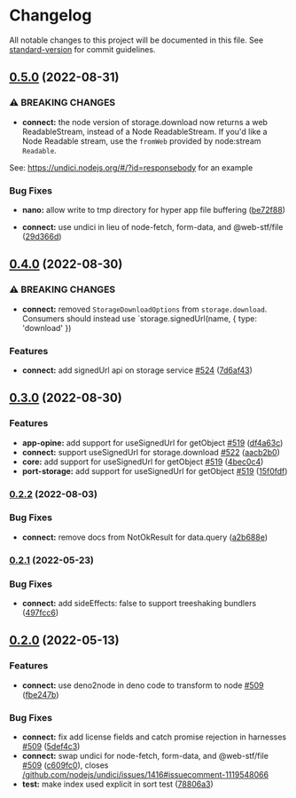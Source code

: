 # Changelog

All notable changes to this project will be documented in this file. See [standard-version](https://github.com/conventional-changelog/standard-version) for commit guidelines.

## [0.5.0](https://github.com/hyper63/hyper/compare/hyper-connect@v0.4.0...hyper-connect@v0.5.0) (2022-08-31)


### ⚠ BREAKING CHANGES

* **connect:** the node version of storage.download now returns a web ReadableStream,
instead of a Node ReadableStream. If you'd like a Node Readable stream, use the `fromWeb`
provided by node:stream `Readable`.

See: https://undici.nodejs.org/#/?id=responsebody for an example

### Bug Fixes

* **nano:** allow write to tmp directory for hyper app file buffering ([be72f88](https://github.com/hyper63/hyper/commit/be72f882625200770e22f876b638182ffc923ec4))


* **connect:** use undici in lieu of node-fetch, form-data, and @web-stf/file ([29d366d](https://github.com/hyper63/hyper/commit/29d366d81d9637a72bde9b6bf7da6c4e47708e73))

## [0.4.0](https://github.com/hyper63/hyper/compare/hyper-connect@v0.3.0...hyper-connect@v0.4.0) (2022-08-30)


### ⚠ BREAKING CHANGES

* **connect:** removed `StorageDownloadOptions` from `storage.download`.
Consumers should instead use `storage.signedUrl(name, { type: 'download' })

### Features

* **connect:** add signedUrl api on storage service [#524](https://github.com/hyper63/hyper/issues/524) ([7d6af43](https://github.com/hyper63/hyper/commit/7d6af43a3112fcde944c25e37ddde11265750b61))

## [0.3.0](https://github.com/hyper63/hyper/compare/hyper-connect@v0.2.2...hyper-connect@v0.3.0) (2022-08-30)


### Features

* **app-opine:** add support for useSignedUrl for getObject [#519](https://github.com/hyper63/hyper/issues/519) ([df4a63c](https://github.com/hyper63/hyper/commit/df4a63c693f894954f9315b146543a0cb074912d))
* **connect:** support useSignedUrl for storage.download [#522](https://github.com/hyper63/hyper/issues/522) ([aacb2b0](https://github.com/hyper63/hyper/commit/aacb2b0608ceb829103f7a485eeb04d49392fd73))
* **core:** add support for useSignedUrl for getObject [#519](https://github.com/hyper63/hyper/issues/519) ([4bec0c4](https://github.com/hyper63/hyper/commit/4bec0c45d36e229804201c426af85ca4816cb77e))
* **port-storage:** add support for useSignedUrl for getObject [#519](https://github.com/hyper63/hyper/issues/519) ([15f0fdf](https://github.com/hyper63/hyper/commit/15f0fdff97f1b03eb7fcaa400b818403935fc3e6))

### [0.2.2](https://github.com/hyper63/hyper/compare/hyper-connect@v0.2.1...hyper-connect@v0.2.2) (2022-08-03)


### Bug Fixes

* **connect:** remove docs from NotOkResult for data.query ([a2b688e](https://github.com/hyper63/hyper/commit/a2b688eb268cfe07b967f286df77bac1b5cb56e1))

### [0.2.1](https://github.com/hyper63/hyper/compare/hyper-connect@v0.2.0...hyper-connect@v0.2.1) (2022-05-23)


### Bug Fixes

* **connect:** add sideEffects: false to support treeshaking bundlers ([497fcc6](https://github.com/hyper63/hyper/commit/497fcc6855e1f7462832d90c6fd78c981b4c2edf))

## [0.2.0](https://github.com/hyper63/hyper/compare/hyper-connect@v0.1.20...hyper-connect@v0.2.0) (2022-05-13)


### Features

* **connect:** use deno2node in deno code to transform to node [#509](https://github.com/hyper63/hyper/issues/509) ([fbe247b](https://github.com/hyper63/hyper/commit/fbe247b2ba1c63ae23eac712a62c718a3af995c3))


### Bug Fixes

* **connect:** fix add license fields and catch promise rejection in harnesses [#509](https://github.com/hyper63/hyper/issues/509) ([5def4c3](https://github.com/hyper63/hyper/commit/5def4c37f64ba21b38cdd40af2511b004d215051))
* **connect:** swap undici for node-fetch, form-data, and @web-stf/file [#509](https://github.com/hyper63/hyper/issues/509) ([c609fc0](https://github.com/hyper63/hyper/commit/c609fc07299df71fbef452a8664c0b2244671d47)), closes [/github.com/nodejs/undici/issues/1416#issuecomment-1119548066](https://github.com/hyper63//github.com/nodejs/undici/issues/1416/issues/issuecomment-1119548066)
* **test:** make index used explicit in sort test ([78806a3](https://github.com/hyper63/hyper/commit/78806a3a453655e5f3422b2dccee79c152824061))
